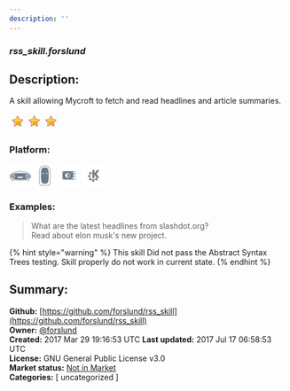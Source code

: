 ```yaml
---
description: ''
---
```


### _rss_skill.forslund_  
## Description:  
A skill allowing Mycroft to fetch and read headlines and article summaries.  
  
![](../.gitbook/assets/star.png)![](../.gitbook/assets/star.png)![](../.gitbook/assets/star.png)  
  
### Platform:  
 ![Mark I](../.gitbook/assets/mark-1-icon.png)  ![Mark II](../.gitbook/assets/mark-2-icon.png)  ![Picroft](../.gitbook/assets/picroft-icon.png)  ![plasmoid](../.gitbook/assets/kde.png)   
### Examples:  
> What are the latest headlines from slashdot.org?  
> Read about elon musk's new project.  
  
{% hint style="warning" %}
This skill Did not pass the Abstract Syntax Trees testing. Skill properly do not work in current state.
{% endhint %}
  
## Summary:  
**Github:** [https://github.com/forslund/rss_skill](https://github.com/forslund/rss_skill)  
**Owner:** [@forslund](https://github.com/forslund)  
**Created:** 2017 Mar 29 19:16:53 UTC  **Last updated:** 2017 Jul 17 06:58:53 UTC  
**License:** GNU General Public License v3.0  
**Market status:** [Not in Market](https://market.mycroft.ai/skill/)  
**Categories:** [ uncategorized ]   
